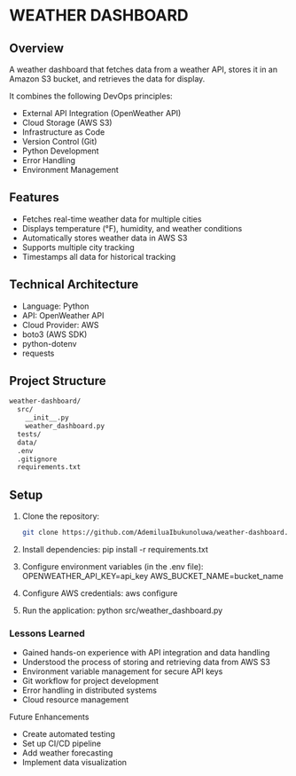 # WEATHER DASHBOARD

## Overview
A weather dashboard that fetches data from a weather API, stores it in an Amazon S3 bucket, and retrieves the data for display.

It combines the following DevOps principles:
- External API Integration (OpenWeather API)
- Cloud Storage (AWS S3)
- Infrastructure as Code
- Version Control (Git)
- Python Development
- Error Handling
- Environment Management

## Features
- Fetches real-time weather data for multiple cities
- Displays temperature (°F), humidity, and weather conditions
- Automatically stores weather data in AWS S3
- Supports multiple city tracking
- Timestamps all data for historical tracking

## Technical Architecture
- Language: Python
- API: OpenWeather API
- Cloud Provider: AWS
- boto3 (AWS SDK)
- python-dotenv
- requests

## Project Structure
```markdown
weather-dashboard/
  src/
    __init__.py
    weather_dashboard.py
  tests/
  data/
  .env
  .gitignore
  requirements.txt
```
## Setup
1. Clone the repository:
   ```bash
   git clone https://github.com/AdemiluaIbukunoluwa/weather-dashboard.git

2. Install dependencies:
  pip install -r requirements.txt

3. Configure environment variables (in the .env file):
  OPENWEATHER_API_KEY=api_key
  AWS_BUCKET_NAME=bucket_name

4. Configure AWS credentials:
  aws configure

5. Run the application:
  python src/weather_dashboard.py

### Lessons Learned
- Gained hands-on experience with API integration and data handling
- Understood the process of storing and retrieving data from AWS S3
- Environment variable management for secure API keys
- Git workflow for project development
- Error handling in distributed systems
- Cloud resource management

Future Enhancements
- Create automated testing
- Set up CI/CD pipeline
- Add weather forecasting
- Implement data visualization
